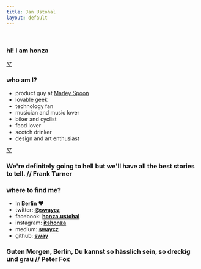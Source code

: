 ```yaml
---
title: Jan Ustohal
layout: default
---
```


<section id="intro">
	<article>
		<div id="portrait">&nbsp;</div>
		<h1>
		hi! I am <strong>honza</strong>
		</h1>
	</article>
	<footer>
		<a class="next" href="#about">▽</a>
	</footer>
</section>

<section id="about">
	<article>
		<h1>who am I?</h1>
			<ul>
				<li>product guy at <a href="http://marleyspoon.com/">Marley Spoon</a></li>
				<li>lovable geek</li>
				<li>technology fan</li>
				<li>musician and music lover</li>
				<li>biker and cyclist</li>
				<li>food lover</li>
				<li>scotch drinker</li>
				<li>design and art enthusiast</li>
			</ul>
	</article>
	<footer>
	<a class="next" href="#contact">▽</a>
	</footer>
</section>

<section id="me" class="placeholder">
	<article>
		<h1>We're definitely going to hell but we'll have all the best stories to tell. <span>//&nbsp;Frank Turner</span></h1>
	</article>
</section>

<section id="contact">
<article>
	<h1>where to find me?</h1>
		<ul>
			<li>In <strong>Berlin</strong> &#10084;</li>
			<li>twitter: <strong><a href="https://twitter.com/swaycz">@swaycz</a></strong></li>
			<li>facebook: <strong><a href="https://facebook.com/honza.ustohal">honza.ustohal</a></strong></li>
			<li>instagram: <strong><a href="https://instagram.com/itshonza">itshonza</a></strong></li>
			<li>medium: <strong><a href="https://medium.com/@swaycz">swaycz</a></strong></li>
			<li>github: <strong><a href="https://github.com/sway">sway</a></strong></li>
		</ul>
</article>
</section>

<section id="berlin" class="placeholder">
	<article>
		<h1>Guten Morgen, Berlin, Du kannst so h&auml;sslich sein, so dreckig und grau <span>//&nbsp;Peter Fox</span></h1>
	</article>
</section>
